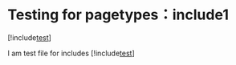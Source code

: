 
# Testing for pagetypes：include1
[!include[test](../includes/FileUnderIncludesUnderPageType.md)]

 I am test file for includes
 [!include[test](../includes/FileUnderIncludesUnderPageType.md)]
